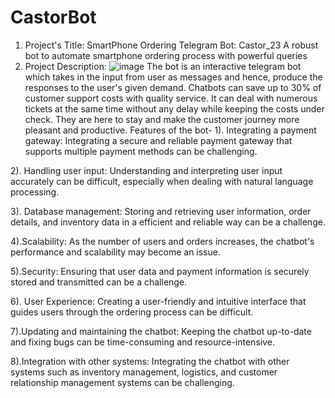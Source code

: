 # CastorBot
1. Project's Title: SmartPhone Ordering Telegram Bot: Castor_23
A robust bot to automate smartphone ordering process with powerful queries
2. Project Description: ![image](https://user-images.githubusercontent.com/110286040/215347315-ec3b494f-11a7-4e4c-ae53-206d62d5410f.png)
The bot is an interactive telegram bot which takes in the input from user as messages and hence, produce the responses to the user's given demand.
Chatbots can save up to 30% of customer support costs with quality service. It can deal with numerous tickets at the same time without any delay while keeping the costs under check. They are here to stay and make the customer journey more pleasant and productive.
Features of the bot-
1). Integrating a payment gateway: Integrating a secure and reliable payment gateway that supports multiple payment methods can be challenging.

2). Handling user input: Understanding and interpreting user input accurately can be difficult, especially when dealing with natural language processing.

3). Database management: Storing and retrieving user information, order details, and inventory data in a efficient and reliable way can be a challenge.

4).Scalability: As the number of users and orders increases, the chatbot's performance and scalability may become an issue.

5).Security: Ensuring that user data and payment information is securely stored and transmitted can be a challenge.

6). User Experience: Creating a user-friendly and intuitive interface that guides users through the ordering process can be difficult.

7).Updating and maintaining the chatbot: Keeping the chatbot up-to-date and fixing bugs can be time-consuming and resource-intensive.

8).Integration with other systems: Integrating the chatbot with other systems such as inventory management, logistics, and customer relationship management systems can be challenging.
